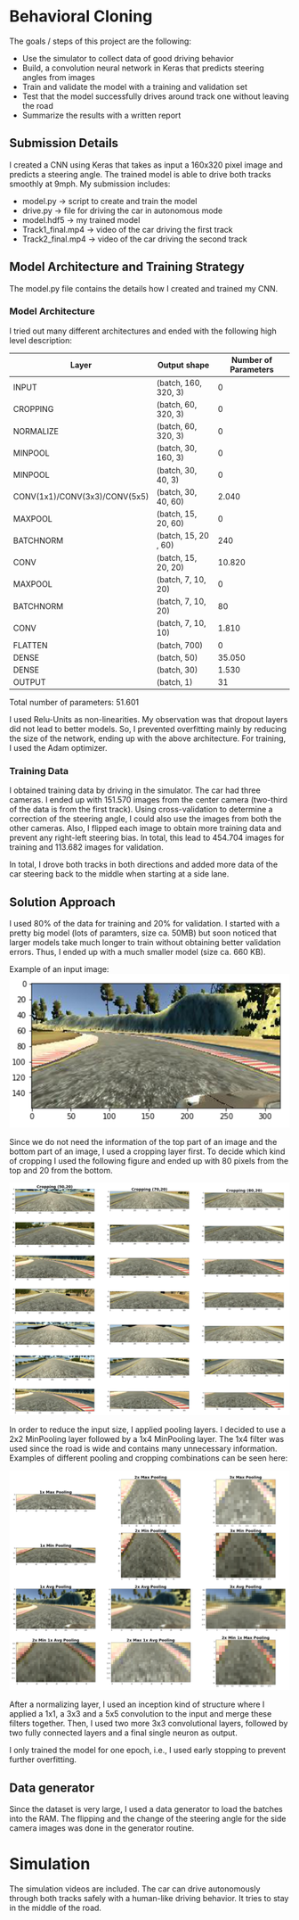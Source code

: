 
# Behavioral Cloning

The goals / steps of this project are the following:

- Use the simulator to collect data of good driving behavior
- Build, a convolution neural network in Keras that predicts steering angles from images
- Train and validate the model with a training and validation set
- Test that the model successfully drives around track one without leaving the road
- Summarize the results with a written report

## Submission Details

I created a CNN using Keras that takes as input a 160x320 pixel image and predicts a steering angle. The trained model is able to drive both tracks smoothly at 9mph. My submission includes:
- model.py -> script to create and train the model
- drive.py -> file for driving the car in autonomous mode
- model.hdf5 -> my trained model
- Track1_final.mp4 -> video of the car driving the first track
- Track2_final.mp4 -> video of the car driving the second track

[//]: # (Image References)

[image1]: ./inputimg.png "Input"
[image2]: ./cropping.png "Cropping"
[image3]: ./pooling.png "Pooling"


## Model Architecture and Training Strategy

The model.py file contains the details how I created and trained my CNN.


### Model Architecture
I tried out many different architectures and ended with the following high level description:

Layer | Output shape | Number of Parameters
------------ | -- | -- |
INPUT | (batch, 160, 320, 3) | 0 |
CROPPING | (batch, 60, 320, 3) | 0 |
NORMALIZE | (batch, 60, 320, 3)| 0 |
MINPOOL | (batch, 30, 160, 3) | 0 |
MINPOOL | (batch, 30, 40, 3) | 0 |
CONV(1x1)/CONV(3x3)/CONV(5x5) | (batch, 30, 40, 60) | 2.040 |
MAXPOOL | (batch, 15, 20, 60) | 0 |
BATCHNORM | (batch, 15, 20 , 60) | 240 |
CONV | (batch, 15, 20, 20) | 10.820 |
MAXPOOL | (batch, 7, 10, 20) | 0 |
BATCHNORM | (batch, 7, 10, 20) | 80 |
CONV | (batch, 7, 10, 10) | 1.810 |
FLATTEN | (batch, 700) | 0 |
DENSE | (batch, 50) | 35.050 |
DENSE | (batch, 30) | 1.530 |
OUTPUT | (batch, 1) | 31 |

Total number of parameters: 51.601

I used Relu-Units as non-linearities. My observation was that dropout layers did not lead to better models. So, I prevented overfitting mainly by reducing the size of the network, ending up with the above architecture. For training, I used the Adam optimizer.


### Training Data

I obtained training data by driving in the simulator. The car had three cameras. I ended up with 151.570 images from the center camera (two-third of the data is from the first track). Using cross-validation to determine a correction of the steering angle, I could also use the images from both the other cameras. Also, I flipped each image to obtain more training data and prevent any right-left steering bias. In total, this lead to 454.704 images for training and 113.682 images for validation.

In total, I drove both tracks in both directions and added more data of the car steering back to the middle when starting at a side lane.


##  Solution Approach

I used 80% of the data for training and 20% for validation. I started with a pretty big model (lots of paramters, size ca. 50MB) but soon noticed that larger models take much longer to train without obtaining better validation errors. Thus, I ended up with a much smaller model (size ca. 660 KB).

Example of an input image:
![alt text][image1]


Since we do not need the information of the top part of an image and the bottom part of an image, I used a cropping layer first. To decide which kind of cropping I used the following figure and ended up with 80 pixels from the top and 20 from the bottom.

![alt text][image2]

In order to reduce the input size, I applied pooling layers. I decided to use a 2x2 MinPooling layer followed by a 1x4 MinPooling layer. The 1x4 filter was used since the road is wide and contains many unnecessary information. Examples of different pooling and cropping combinations can be seen here:

![alt text][image3]

After a normalizing layer, I used an inception kind of structure where I applied a 1x1, a 3x3 and a 5x5 convolution to the input and merge these filters together. Then, I used two more 3x3 convolutional layers, followed by two fully connected layers and a final single neuron as output.

I only trained the model for one epoch, i.e., I used early stopping to prevent further overfitting.


## Data generator

Since the dataset is very large, I used a data generator to load the batches into the RAM. The flipping and the change of the steering angle for the side camera images was done in the generator routine.


# Simulation

The simulation videos are included. The car can drive autonomously through both tracks safely with a human-like driving behavior. It tries to stay in the middle of the road.
